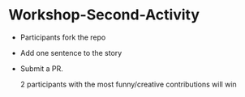 # Workshop-Second-Activity

- Participants fork the repo
- Add one sentence to the story
- Submit a PR.

  2 participants with the most funny/creative contributions will win
